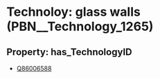 # Technoloy: __glass walls__ (PBN__Technology_1265)

## Property: has_TechnologyID

* [Q86006588](Q86006588)

